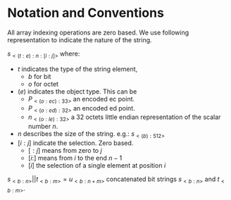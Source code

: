 # Notation and Conventions
All array indexing operations are zero based. We use following representation to indicate the nature of the string.

$s_{<(t:e):n:[i:j]>}$ where:
- $t$ indicates the type of the string element,
  - $b$ for bit
  - $o$ for octet
- $(e)$ indicates the object type. This can be
  - $P_{<(o:ec):33>}$ an encoded ec point.
  - $P_{<(o:ed):32>}$ an encoded ed point.
  - $n_{<(o:le):32>}$ a $32$ octets little endian representation of the scalar number $n$.
- $n$ describes the size of the string. e.g.: $s_{<(b):512>}$
- $[i:j]$ indicate the selection. Zero based.
  - $[:j]$ means from zero to $j$ 
  - $[i:]$ means from $i$ to the end $n-1$
  - $[i]$ the selection of a single element at position $i$

$s_{<b:n>}||t_{<b:m>} = u_{<b:n+m>}$ concatenated bit strings $s_{<b:n>}$ and $t_{<b:m>}$.
